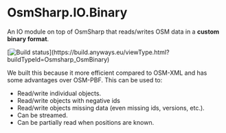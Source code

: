 # OsmSharp.IO.Binary

An IO module on top of OsmSharp that reads/writes OSM data in a **custom binary format**.

[![Build status](https://build.anyways.eu/app/rest/builds/buildType:(id:Osmsharp_OsmBinary)/statusIcon)](https://build.anyways.eu/viewType.html?buildTypeId=Osmsharp_OsmBinary)  

We built this because it more efficient compared to OSM-XML and has some advantages over OSM-PBF. This can be used to:

- Read/write individual objects.
- Read/write objects with negative ids
- Read/write objects missing data (even missing ids, versions, etc.).
- Can be streamed.
- Can be partially read when positions are known.
